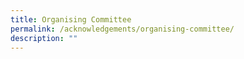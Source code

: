 ```yaml
---
title: Organising Committee
permalink: /acknowledgements/organising-committee/
description: ""
---
```

